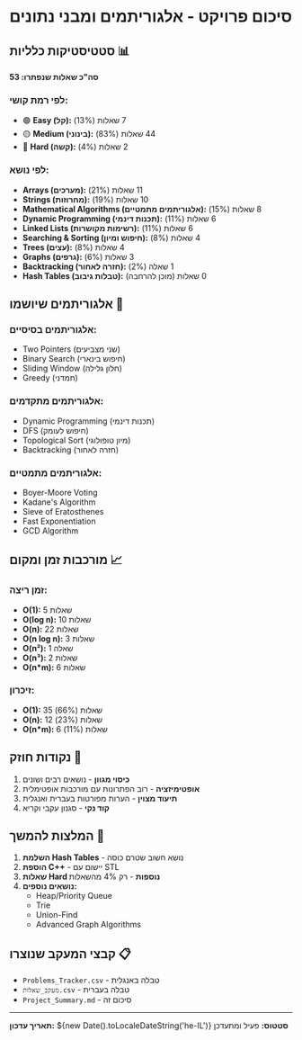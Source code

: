 # סיכום פרויקט - אלגוריתמים ומבני נתונים

## סטטיסטיקות כלליות 📊

**סה"כ שאלות שנפתרו: 53**

### לפי רמת קושי:
- 🟢 **Easy (קל):** 7 שאלות (13%)
- 🟡 **Medium (בינוני):** 44 שאלות (83%)
- 🔴 **Hard (קשה):** 2 שאלות (4%)

### לפי נושא:
- **Arrays (מערכים):** 11 שאלות (21%)
- **Strings (מחרוזות):** 10 שאלות (19%)
- **Mathematical Algorithms (אלגוריתמים מתמטיים):** 8 שאלות (15%)
- **Dynamic Programming (תכנות דינמי):** 6 שאלות (11%)
- **Linked Lists (רשימות מקושרות):** 6 שאלות (11%)
- **Searching & Sorting (חיפוש ומיון):** 4 שאלות (8%)
- **Trees (עצים):** 4 שאלות (8%)
- **Graphs (גרפים):** 3 שאלות (6%)
- **Backtracking (חזרה לאחור):** 1 שאלה (2%)
- **Hash Tables (טבלות גיבוב):** 0 שאלות (מוכן להרחבה)

## אלגוריתמים שיושמו 🧠

### אלגוריתמים בסיסיים:
- Two Pointers (שני מצביעים)
- Binary Search (חיפוש בינארי)
- Sliding Window (חלון גלילה)
- Greedy (חמדני)

### אלגוריתמים מתקדמים:
- Dynamic Programming (תכנות דינמי)
- DFS (חיפוש לעומק)
- Topological Sort (מיון טופולוגי)
- Backtracking (חזרה לאחור)

### אלגוריתמים מתמטיים:
- Boyer-Moore Voting
- Kadane's Algorithm
- Sieve of Eratosthenes
- Fast Exponentiation
- GCD Algorithm

## מורכבות זמן ומקום 📈

### זמן ריצה:
- **O(1):** 5 שאלות
- **O(log n):** 10 שאלות
- **O(n):** 22 שאלות
- **O(n log n):** 3 שאלות
- **O(n²):** 1 שאלה
- **O(n³):** 2 שאלות
- **O(n*m):** 6 שאלות

### זיכרון:
- **O(1):** 35 שאלות (66%)
- **O(n):** 12 שאלות (23%)
- **O(n*m):** 6 שאלות (11%)

## נקודות חוזק 💪

1. **כיסוי מגוון** - נושאים רבים ושונים
2. **אופטימיזציה** - רוב הפתרונות עם מורכבות אופטימלית
3. **תיעוד מצוין** - הערות מפורטות בעברית ואנגלית
4. **קוד נקי** - סגנון עקבי וקריא

## המלצות להמשך 🚀

1. **השלמת Hash Tables** - נושא חשוב שטרם כוסה
2. **הוספת C++** - יישום עם STL
3. **שאלות Hard נוספות** - רק 4% מהשאלות
4. **נושאים נוספים:**
   - Heap/Priority Queue
   - Trie
   - Union-Find
   - Advanced Graph Algorithms

## קבצי המעקב שנוצרו 📋

- `Problems_Tracker.csv` - טבלה באנגלית
- `מעקב_שאלות.csv` - טבלה בעברית
- `Project_Summary.md` - סיכום זה

---
**תאריך עדכון:** ${new Date().toLocaleDateString('he-IL')}
**סטטוס:** פעיל ומתעדכן